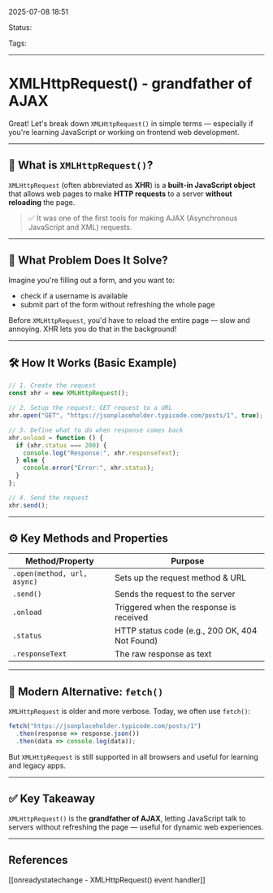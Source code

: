 
2025-07-08 18:51

Status:

Tags:

---
# XMLHttpRequest() - grandfather of AJAX

Great! Let's break down `XMLHttpRequest()` in simple terms — especially if you're learning JavaScript or working on frontend web development.

---

## 🧠 What is `XMLHttpRequest()`?

`XMLHttpRequest` (often abbreviated as **XHR**) is a **built-in JavaScript object** that allows web pages to make **HTTP requests** to a server **without reloading** the page.

> ✅ It was one of the first tools for making AJAX (Asynchronous JavaScript and XML) requests.

---

## 🎯 What Problem Does It Solve?

Imagine you're filling out a form, and you want to:
- check if a username is available
- submit part of the form without refreshing the whole page

Before `XMLHttpRequest`, you'd have to reload the entire page — slow and annoying. XHR lets you do that in the background!

---

## 🛠 How It Works (Basic Example)

```javascript
// 1. Create the request
const xhr = new XMLHttpRequest();

// 2. Setup the request: GET request to a URL
xhr.open("GET", "https://jsonplaceholder.typicode.com/posts/1", true);

// 3. Define what to do when response comes back
xhr.onload = function () {
  if (xhr.status === 200) {
    console.log("Response:", xhr.responseText);
  } else {
    console.error("Error:", xhr.status);
  }
};

// 4. Send the request
xhr.send();
```

---

## ⚙️ Key Methods and Properties

| Method/Property     | Purpose                                       |
|---------------------|-----------------------------------------------|
| `.open(method, url, async)` | Sets up the request method & URL         |
| `.send()`           | Sends the request to the server               |
| `.onload`           | Triggered when the response is received       |
| `.status`           | HTTP status code (e.g., 200 OK, 404 Not Found)|
| `.responseText`     | The raw response as text                      |

---

## 🚀 Modern Alternative: `fetch()`

`XMLHttpRequest` is older and more verbose. Today, we often use `fetch()`:

```javascript
fetch("https://jsonplaceholder.typicode.com/posts/1")
  .then(response => response.json())
  .then(data => console.log(data));
```

But `XMLHttpRequest` is still supported in all browsers and useful for learning and legacy apps.

---

## ✅ Key Takeaway

`XMLHttpRequest()` is the **grandfather of AJAX**, letting JavaScript talk to servers without refreshing the page — useful for dynamic web experiences.



---
## References

[[onreadystatechange - XMLHttpRequest() event handler]]